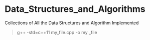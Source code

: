 # Data_Structures_and_Algorithms
Collections of All the Data Structures and Algorithm Implemented

> g++ -std=c++11 my_file.cpp -o my _file